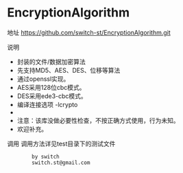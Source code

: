 EncryptionAlgorithm
===================

地址
	https://github.com/switch-st/EncryptionAlgorithm.git

说明
 * 封装的文件/数据加密算法
 * 先支持MD5、AES、DES、位移等算法
 * 通过openssl实现。
 * AES采用128位cbc模式。
 * DES采用ede3-cbc模式。
 * 编译连接选项 -lcrypto
 *
 * 注意：该库没做必要性检查，不按正确方式使用，行为未知。
 * 欢迎补充。

调用
 	调用方法详见test目录下的测试文件

			by switch
			switch.st@gmail.com

